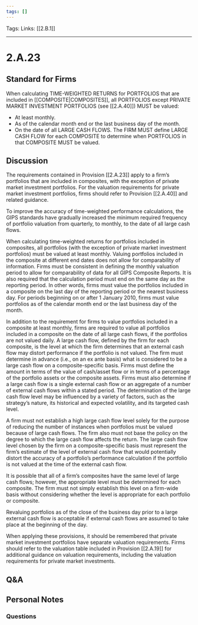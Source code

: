 ```yaml
---
tags: []
---
```

Tags:
Links: [[2.B.1]]
___
# 2.A.23
## Standard for Firms
When calculating TIME-WEIGHTED RETURNS for PORTFOLIOS that are included in [[COMPOSITE|COMPOSITES]], all PORTFOLIOS except PRIVATE MARKET INVESTMENT PORTFOLIOS (see [[2.A.40]]) MUST be valued:
- At least monthly.
- As of the calendar month end or the last business day of the month.
- On the date of all LARGE CASH FLOWS. The FIRM MUST define LARGE CASH FLOW for each COMPOSITE to determine when PORTFOLIOS in that COMPOSITE MUST be valued.
## Discussion
The requirements contained in Provision [[2.A.23]] apply to a firm’s portfolios that are included in composites, with the exception of private market investment portfolios. For the valuation requirements for private market investment portfolios, firms should refer to Provision [[2.A.40]] and related guidance.

To improve the accuracy of time-weighted performance calculations, the GIPS standards have gradually increased the minimum required frequency of portfolio valuation from quarterly, to monthly, to the date of all large cash flows.

When calculating time-weighted returns for portfolios included in composites, all portfolios (with the exception of private market investment portfolios) must be valued at least monthly. Valuing portfolios included in the composite at different end dates does not allow for comparability of information. Firms must be consistent in defining the monthly valuation period to allow for comparability of data for all GIPS Composite Reports. It is also required that the calculation period must end on the same day as the reporting period. In other words, firms must value the portfolios included in a composite on the last day of the reporting period or the nearest business day. For periods beginning on or after 1 January 2010, firms must value portfolios as of the calendar month end or the last business day of the month.

In addition to the requirement for firms to value portfolios included in a composite at least monthly, firms are required to value all portfolios included in a composite on the date of all large cash flows, if the portfolios are not valued daily. A large cash flow, defined by the firm for each composite, is the level at which the firm determines that an external cash flow may distort performance if the portfolio is not valued. The firm must determine in advance (i.e., on an ex ante basis) what is considered to be a large cash flow on a composite-specific basis. Firms must define the amount in terms of the value of cash/asset flow or in terms of a percentage of the portfolio assets or the composite assets. Firms must also determine if a large cash flow is a single external cash flow or an aggregate of a number of external cash flows within a stated period. The determination of the large cash flow level may be influenced by a variety of factors, such as the strategy’s nature, its historical and expected volatility, and its targeted cash level.

A firm must not establish a high large cash flow level solely for the purpose of reducing the number of instances when portfolios must be valued because of large cash flows. The firm also must not base the policy on the degree to which the large cash flow affects the return. The large cash flow level chosen by the firm on a composite-specific basis must represent the firm’s estimate of the level of external cash flow that would potentially distort the accuracy of a portfolio’s performance calculation if the portfolio is not valued at the time of the external cash flow.

It is possible that all of a firm’s composites have the same level of large cash flows; however, the appropriate level must be determined for each composite. The firm must not simply establish this level on a firm-wide basis without considering whether the level is appropriate for each portfolio or composite.

Revaluing portfolios as of the close of the business day prior to a large external cash flow is acceptable if external cash flows are assumed to take place at the beginning of the day.

When applying these provisions, it should be remembered that private market investment portfolios have separate valuation requirements. Firms should refer to the valuation table included in Provision [[2.A.19]] for additional guidance on valuation requirements, including the valuation requirements for private market investments.
## Q&A

## Personal Notes

### Questions